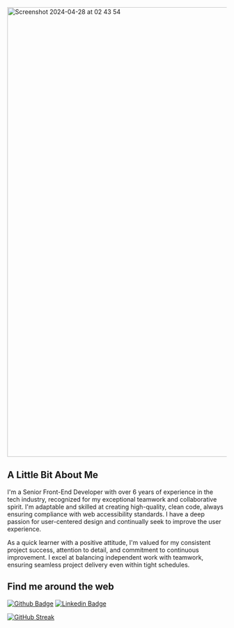 <!-- <img width="100%" alt="Screenshot 2022-07-23 at 21 11 48" src="https://user-images.githubusercontent.com/16991001/180621326-b06120ad-1d20-46eb-91d0-b1df4e5484ae.png"> -->

<img width="1031" alt="Screenshot 2024-04-28 at 02 43 54" src="https://github.com/maisamaximo/maisamaximo/assets/16991001/fa52d1c7-96d7-4c75-93f2-8d7798059f20">


## A Little Bit About Me 

I'm a Senior Front-End Developer with over 6 years of experience in the tech industry, recognized for my exceptional teamwork and collaborative spirit. I'm adaptable and skilled at creating high-quality, clean code, always ensuring compliance with web accessibility standards. I have a deep passion for user-centered design and continually seek to improve the user experience.

As a quick learner with a positive attitude, I'm valued for my consistent project success, attention to detail, and commitment to continuous improvement. I excel at balancing independent work with teamwork, ensuring seamless project delivery even within tight schedules.

## Find me around the web
[![Github Badge](https://img.shields.io/badge/-Github-6f77b0?style=flat-square&logo=Github&logoColor=white&link=https://github.com/maisamaximo)](https://github.com/maisamaximo)
[![Linkedin Badge](https://img.shields.io/badge/-LinkedIn-6f77b0?style=flat-square&logo=Linkedin&logoColor=white&link=https://www.linkedin.com/in/maisa-maximo/)](https://www.linkedin.com/in/maisa-maximo/)
<!--[![Instagram Badge](https://img.shields.io/badge/-Instagram-6f77b0?style=flat-square&logo=Instagram&logoColor=white&link=https://www.instagram.com/tips.frontend/?hl=en)](https://www.instagram.com/tips.frontend/?hl=en)
[![Twitter Badge](https://img.shields.io/badge/-Twitter-6f77b0?style=flat-square&logo=Twitter&logoColor=white&link=https://twitter.com/maisamaximo_)](https://twitter.com/maisamaximo_)
[![Medium Badge](https://img.shields.io/badge/-Medium-6f77b0?style=flat-square&logo=Medium&logoColor=white&link=https://medium.com/@maisa_maximo/teoria-da-janela-quebrada-c27c364892ec)](https://medium.com/@maisa_maximo/teoria-da-janela-quebrada-c27c364892ec)-->
<!--
**maisamaximo/maisamaximo** is a ✨ _special_ ✨ repository because its `README.md` (this file) appears on your GitHub profile.
Here are some ideas to get you started:
- 🔭 I’m currently working on ...
- 🌱 I’m currently learning ...
- 👯 I’m looking to collaborate on ...
- 🤔 I’m looking for help with ...
- 💬 Ask me about ...
- 📫 How to reach me: ...
- 😄 Pronouns: ...
- ⚡ Fun fact: ...
-->
[![GitHub Streak](https://github-readme-streak-stats.herokuapp.com?user=maisamaximo&theme=buefy-dark&hide_border=true&border_radius=10&card_width=1200)](https://git.io/streak-stats)
  

<!--![Readme Card](https://github-readme-stats.vercel.app/api/pin/?username=maisamaximo&repo=maisamaximo-cv)


![Snake animation](https://github.com/maisamaximo/maisamaximo/blob/output/github-contribution-grid-snake.svg)-->


